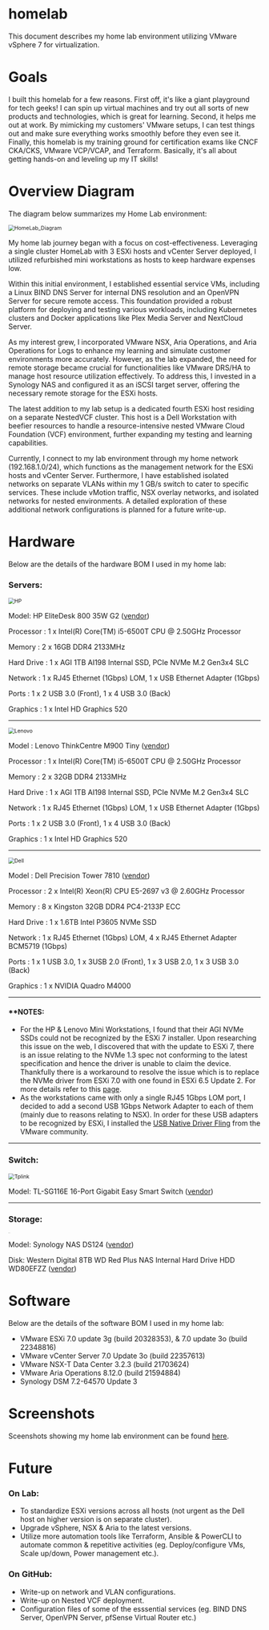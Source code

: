 # homelab
This document describes my home lab environment utilizing VMware vSphere 7 for virtualization.
# Goals
I built this homelab for a few reasons. First off, it's like a giant playground for tech geeks! I can spin up virtual machines and try out all sorts of new products and technologies, which is great for learning.  Second, it helps me out at work.  By mimicking my customers' VMware setups, I can test things out and make sure everything works smoothly before they even see it.  Finally, this homelab is my training ground for certification exams like CNCF CKA/CKS, VMware VCP/VCAP, and Terraform. Basically, it's all about getting hands-on and leveling up my IT skills!
# Overview Diagram
The diagram below summarizes my Home Lab environment:

<img src="README.assets/HomeLab_Diagram_23052024.png" alt="HomeLab_Diagram" style="zoom:75%;" />

My home lab journey began with a focus on cost-effectiveness.  Leveraging a single cluster HomeLab with 3 ESXi hosts and vCenter Server deployed, I utilized refurbished mini workstations as hosts to keep hardware expenses low.

Within this initial environment, I established essential service VMs, including a Linux BIND DNS Server for internal DNS resolution and an OpenVPN Server for secure remote access.  This foundation provided a robust platform for deploying and testing various workloads, including Kubernetes clusters and Docker applications like Plex Media Server and NextCloud Server.

As my interest grew, I incorporated VMware NSX, Aria Operations, and Aria Operations for Logs to enhance my learning and simulate customer environments more accurately.  However, as the lab expanded, the need for remote storage became crucial for functionalities like VMware DRS/HA  to manage host resource utilization effectively.  To address this, I invested in a Synology NAS and configured it as an iSCSI target server, offering the necessary remote storage for the ESXi hosts.

The latest addition to my lab setup is a dedicated fourth ESXi host residing on a separate NestedVCF cluster.  This host is a Dell Workstation with beefier resources to handle a resource-intensive nested VMware Cloud Foundation (VCF) environment, further expanding my testing and learning capabilities.

Currently, I connect to my lab environment through my home network (192.168.1.0/24), which functions as the management network for the ESXi hosts and vCenter Server.  Furthermore, I have established isolated networks on separate VLANs within my 1 GB/s switch to cater to specific services. These include vMotion traffic, NSX overlay networks, and isolated networks for nested environments.  A detailed exploration of these additional network configurations is planned for a future write-up.

# Hardware

Below are the details of the hardware BOM I used in my home lab:

### Servers:

<img src="README.assets/HP.Elite.Desk.png" alt="HP" style="zoom:75%;" />

Model: HP EliteDesk 800 35W G2 ([vendor](https://support.hp.com/us-en/product/product-specs/hp-elitedesk-800-35w-g2-desktop-mini-pc/7633266))

Processor      : 1 x Intel(R) Core(TM) i5-6500T CPU @ 2.50GHz Processor

Memory         : 2 x 16GB DDR4 2133MHz

Hard Drive     : 1 x AGI 1TB AI198 Internal SSD, PCIe NVMe M.2 Gen3x4 SLC

Network        : 1 x RJ45 Ethernet (1Gbps) LOM, 1 x USB Ethernet Adapter (1Gbps)

Ports          : 1 x 2 USB 3.0 (Front), 1 x 4 USB 3.0 (Back)

Graphics       : 1 x Intel HD Graphics 520

---
<img src="README.assets/Lenovo.M900.new.png" alt="Lenovo" style="zoom:75%;" />

Model          : Lenovo ThinkCentre M900 Tiny ([vendor](https://www.lenovo.com/gb/en/p/desktops/thinkcentre/m-series-tiny/m900-tiny/11tc1mtm900?orgRef=https%253A%252F%252Fwww.google.com%252F))

Processor      : 1 x Intel(R) Core(TM) i5-6500T CPU @ 2.50GHz Processor

Memory         : 2 x 32GB DDR4 2133MHz

Hard Drive     : 1 x AGI 1TB AI198 Internal SSD, PCIe NVMe M.2 Gen3x4 SLC

Network        : 1 x RJ45 Ethernet (1Gbps) LOM, 1 x USB Ethernet Adapter (1Gbps)

Ports          : 1 x 2 USB 3.0 (Front), 1 x 4 USB 3.0 (Back)

Graphics       : 1 x Intel HD Graphics 520

---
<img src="README.assets/Dell.Precision.Tower.7810.png" alt="Dell" style="zoom:75%;" />


Model          : Dell Precision Tower 7810 ([vendor](https://www.dell.com/en-sg/shop/pcs-desktop-computers/dell-precision-tower-7810-workstation/spd/precision-t7810-workstation))

Processor      : 2 x Intel(R) Xeon(R) CPU E5-2697 v3 @ 2.60GHz Processor

Memory         : 8 x Kingston 32GB DDR4 PC4-2133P ECC

Hard Drive     : 1 x 1.6TB Intel P3605 NVMe SSD

Network        : 1 x RJ45 Ethernet (1Gbps) LOM, 4 x RJ45 Ethernet Adapter BCM5719 (1Gbps)

Ports          : 1 x 1 USB 3.0, 1 x 3USB 2.0 (Front), 1 x 3 USB 2.0, 1 x 3 USB 3.0 (Back)

Graphics       : 1 x NVIDIA Quadro M4000

---
#### **NOTES:
- For the HP & Lenovo Mini Workstations, I found that their AGI NVMe SSDs could not be recognized by the ESXi 7 installer. Upon researching this issue on the web, I discovered that with the update to ESXi 7, there is an issue relating to the NVMe 1.3 spec not conforming to the latest specification and hence the driver is unable to claim the device. Thankfully there is a workaround to resolve the issue which is to replace the NVMe driver from ESXi 7.0 with one found in ESXi 6.5 Update 2. For more details refer to this [page](https://williamlam.com/2019/05/quick-tip-crucial-nvme-ssd-not-recognized-by-esxi-6-7.html).
- As the workstations came with only a single RJ45 1Gbps LOM port, I decided to add a second USB 1Gbps Network Adapter to each of them (mainly due to reasons relating to NSX). In order for these USB adapters to be recognized by ESXi, I installed the [USB Native Driver Fling](https://www.virten.net/2020/09/tips-for-using-usb-network-adapters-with-vmware-esxi/) from the VMware community.

---
### Switch:

<img src="README.assets/TLSG116E.tplink.png" alt="Tplink" style="zoom:75%;" />

Model: TL-SG116E 16-Port Gigabit Easy Smart Switch ([vendor](https://www.tp-link.com/sg/business-networking/easy-smart-switch/tl-sg116e/))

---
### Storage:

<img src="README.assets/DS124.synology.png" alt="synology" style="zoom:5%;" />

Model: Synology NAS DS124 ([vendor](https://www.synology.com/en-us/products/DS124))

Disk:  Western Digital 8TB WD Red Plus NAS Internal Hard Drive HDD WD80EFZZ ([vendor](https://www.westerndigital.com/en-sg/products/internal-drives/wd-red-plus-sata-3-5-hdd?sku=WD80EFZZ))


# Software

Below are the details of the software BOM I used in my home lab:

- VMware ESXi 7.0 update 3g (build 20328353), & 7.0 update 3o (build 22348816)
- VMware vCenter Server 7.0 Update 3o (build 22357613)
- VMware NSX-T Data Center 3.2.3 (build 21703624)
- VMware Aria Operations 8.12.0 (build 21594884)
- Synology DSM 7.2-64570 Update 3

# Screenshots

Sceenshots showing my home lab environment can be found [here](https://github.com/Bryan-LJX/homelab/tree/main/homelab.screenshots.assets).

# Future 
### On Lab:
- To standardize ESXi versions across all hosts (not urgent as the Dell host on higher version is on separate cluster).
- Upgrade vSphere, NSX & Aria to the latest versions.
- Utilize more automation tools like Terraform, Ansible & PowerCLI to automate common & repetitive activities (eg. Deploy/configure VMs, Scale up/down, Power management etc.). 
### On GitHub:
- Write-up on network and VLAN configurations.
- Write-up on Nested VCF deployment.
- Configuration files of some of the esssential services (eg. BIND DNS Server, OpenVPN Server, pfSense Virtual Router etc.)
